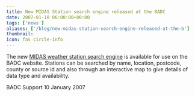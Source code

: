 ```yaml
---
title: New MIDAS Station search engine released at the BADC
date: 2007-01-10 06:00:00+00:00
tags: ['news']
aliases: ['/blog/new-midas-station-search-engine-released-at-the-b']
thumbnail: 
icon: fas circle-info
---
```

 
 The new [MIDAS weather station search engine](http://badc.nerc.ac.uk/search/midas_stations/) is available for use on the BADC website.
Stations can be searched by name, location, postcode, county or source id and also through an interactive map to give details of data type and availability.
 
 

BADC Support
10 January 2007



